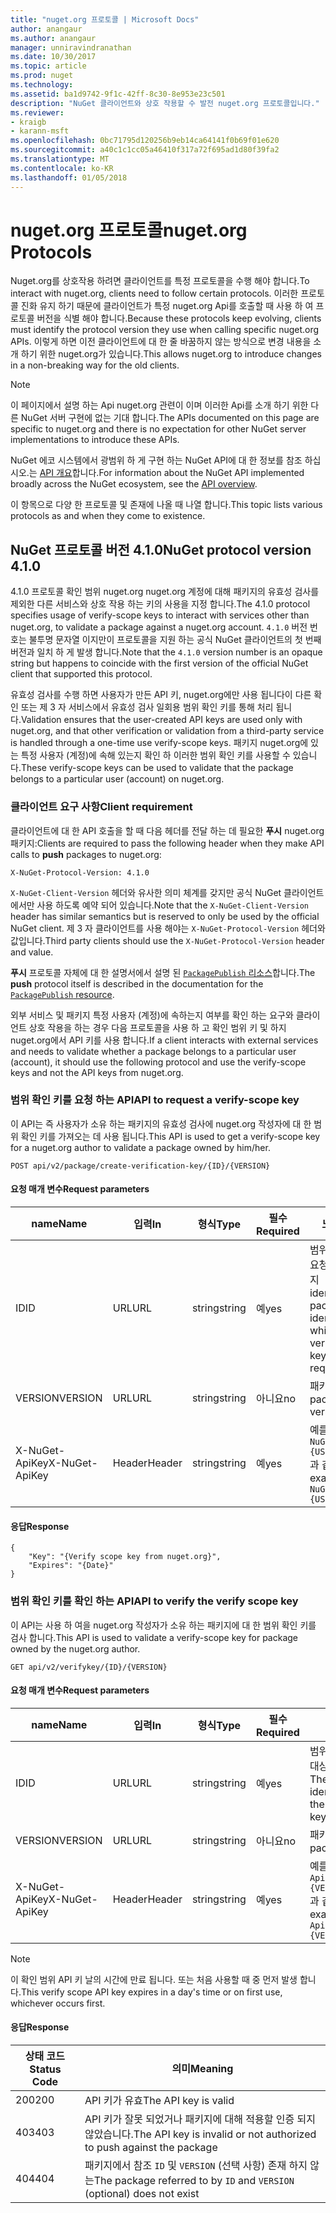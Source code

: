 ```yaml
---
title: "nuget.org 프로토콜 | Microsoft Docs"
author: anangaur
ms.author: anangaur
manager: unniravindranathan
ms.date: 10/30/2017
ms.topic: article
ms.prod: nuget
ms.technology: 
ms.assetid: ba1d9742-9f1c-42ff-8c30-8e953e23c501
description: "NuGet 클라이언트와 상호 작용할 수 발전 nuget.org 프로토콜입니다."
ms.reviewer:
- kraigb
- karann-msft
ms.openlocfilehash: 0bc71795d120256b9eb14ca64141f0b69f01e620
ms.sourcegitcommit: a40c1c1cc05a46410f317a72f695ad1d80f39fa2
ms.translationtype: MT
ms.contentlocale: ko-KR
ms.lasthandoff: 01/05/2018
---
```

# <a name="nugetorg-protocols"></a><span data-ttu-id="6dce3-103">nuget.org 프로토콜</span><span class="sxs-lookup"><span data-stu-id="6dce3-103">nuget.org Protocols</span></span>

<span data-ttu-id="6dce3-104">Nuget.org를 상호작용 하려면 클라이언트를 특정 프로토콜을 수행 해야 합니다.</span><span class="sxs-lookup"><span data-stu-id="6dce3-104">To interact with nuget.org, clients need to follow certain protocols.</span></span> <span data-ttu-id="6dce3-105">이러한 프로토콜 진화 유지 하기 때문에 클라이언트가 특정 nuget.org Api를 호출할 때 사용 하 여 프로토콜 버전을 식별 해야 합니다.</span><span class="sxs-lookup"><span data-stu-id="6dce3-105">Because these protocols keep evolving, clients must identify the protocol version they use when calling specific nuget.org APIs.</span></span> <span data-ttu-id="6dce3-106">이렇게 하면 이전 클라이언트에 대 한 줄 바꿈하지 않는 방식으로 변경 내용을 소개 하기 위한 nuget.org가 있습니다.</span><span class="sxs-lookup"><span data-stu-id="6dce3-106">This allows nuget.org to introduce changes in a non-breaking way for the old clients.</span></span>

> [!Note]
> <span data-ttu-id="6dce3-107">이 페이지에서 설명 하는 Api nuget.org 관련이 이며 이러한 Api를 소개 하기 위한 다른 NuGet 서버 구현에 없는 기대 합니다.</span><span class="sxs-lookup"><span data-stu-id="6dce3-107">The APIs documented on this page are specific to nuget.org and there is no expectation for other NuGet server implementations to introduce these APIs.</span></span> 

<span data-ttu-id="6dce3-108">NuGet 에코 시스템에서 광범위 하 게 구현 하는 NuGet API에 대 한 정보를 참조 하십시오.는 [API 개요](overview.md)합니다.</span><span class="sxs-lookup"><span data-stu-id="6dce3-108">For information about the NuGet API implemented broadly across the NuGet ecosystem, see the [API overview](overview.md).</span></span>

<span data-ttu-id="6dce3-109">이 항목으로 다양 한 프로토콜 및 존재에 나올 때 나열 합니다.</span><span class="sxs-lookup"><span data-stu-id="6dce3-109">This topic lists various protocols as and when they come to existence.</span></span>

## <a name="nuget-protocol-version-410"></a><span data-ttu-id="6dce3-110">NuGet 프로토콜 버전 4.1.0</span><span class="sxs-lookup"><span data-stu-id="6dce3-110">NuGet protocol version 4.1.0</span></span>

<span data-ttu-id="6dce3-111">4.1.0 프로토콜 확인 범위 nuget.org nuget.org 계정에 대해 패키지의 유효성 검사를 제외한 다른 서비스와 상호 작용 하는 키의 사용을 지정 합니다.</span><span class="sxs-lookup"><span data-stu-id="6dce3-111">The 4.1.0 protocol specifies usage of verify-scope keys to interact with services other than nuget.org, to validate a package against a nuget.org account.</span></span> <span data-ttu-id="6dce3-112">`4.1.0` 버전 번호는 불투명 문자열 이지만이 프로토콜을 지원 하는 공식 NuGet 클라이언트의 첫 번째 버전과 일치 하 게 발생 합니다.</span><span class="sxs-lookup"><span data-stu-id="6dce3-112">Note that the `4.1.0` version number is an opaque string but happens to coincide with the first version of the official NuGet client that supported this protocol.</span></span>

<span data-ttu-id="6dce3-113">유효성 검사를 수행 하면 사용자가 만든 API 키, nuget.org에만 사용 됩니다이 다른 확인 또는 제 3 자 서비스에서 유효성 검사 일회용 범위 확인 키를 통해 처리 됩니다.</span><span class="sxs-lookup"><span data-stu-id="6dce3-113">Validation ensures that the user-created API keys are used only with nuget.org, and that other verification or validation from a third-party service is handled through a one-time use verify-scope keys.</span></span> <span data-ttu-id="6dce3-114">패키지 nuget.org에 있는 특정 사용자 (계정)에 속해 있는지 확인 하 이러한 범위 확인 키를 사용할 수 있습니다.</span><span class="sxs-lookup"><span data-stu-id="6dce3-114">These verify-scope keys can be used to validate that the package belongs to a particular user (account) on nuget.org.</span></span>

### <a name="client-requirement"></a><span data-ttu-id="6dce3-115">클라이언트 요구 사항</span><span class="sxs-lookup"><span data-stu-id="6dce3-115">Client requirement</span></span>

<span data-ttu-id="6dce3-116">클라이언트에 대 한 API 호출을 할 때 다음 헤더를 전달 하는 데 필요한 **푸시** nuget.org 패키지:</span><span class="sxs-lookup"><span data-stu-id="6dce3-116">Clients are required to pass the following header when they make API calls to **push** packages to nuget.org:</span></span>

```
X-NuGet-Protocol-Version: 4.1.0
```

<span data-ttu-id="6dce3-117">`X-NuGet-Client-Version` 헤더와 유사한 의미 체계를 갖지만 공식 NuGet 클라이언트 에서만 사용 하도록 예약 되어 있습니다.</span><span class="sxs-lookup"><span data-stu-id="6dce3-117">Note that the `X-NuGet-Client-Version` header has similar semantics but is reserved to only be used by the official NuGet client.</span></span> <span data-ttu-id="6dce3-118">제 3 자 클라이언트를 사용 해야는 `X-NuGet-Protocol-Version` 헤더와 값입니다.</span><span class="sxs-lookup"><span data-stu-id="6dce3-118">Third party clients should use the `X-NuGet-Protocol-Version` header and value.</span></span>

<span data-ttu-id="6dce3-119">**푸시** 프로토콜 자체에 대 한 설명서에서 설명 된 [ `PackagePublish` 리소스](package-publish-resource.md)합니다.</span><span class="sxs-lookup"><span data-stu-id="6dce3-119">The **push** protocol itself is described in the documentation for the [`PackagePublish` resource](package-publish-resource.md).</span></span>

<span data-ttu-id="6dce3-120">외부 서비스 및 패키지 특정 사용자 (계정)에 속하는지 여부를 확인 하는 요구와 클라이언트 상호 작용을 하는 경우 다음 프로토콜을 사용 하 고 확인 범위 키 및 하지 nuget.org에서 API 키를 사용 합니다.</span><span class="sxs-lookup"><span data-stu-id="6dce3-120">If a client interacts with external services and needs to validate whether a package belongs to a particular user (account), it should use the following protocol and use the verify-scope keys and not the API keys from nuget.org.</span></span>

### <a name="api-to-request-a-verify-scope-key"></a><span data-ttu-id="6dce3-121">범위 확인 키를 요청 하는 API</span><span class="sxs-lookup"><span data-stu-id="6dce3-121">API to request a verify-scope key</span></span>

<span data-ttu-id="6dce3-122">이 API는 즉 사용자가 소유 하는 패키지의 유효성 검사에 nuget.org 작성자에 대 한 범위 확인 키를 가져오는 데 사용 됩니다.</span><span class="sxs-lookup"><span data-stu-id="6dce3-122">This API is used to get a verify-scope key for a nuget.org author to validate a package owned by him/her.</span></span>

```
POST api/v2/package/create-verification-key/{ID}/{VERSION}
```

#### <a name="request-parameters"></a><span data-ttu-id="6dce3-123">요청 매개 변수</span><span class="sxs-lookup"><span data-stu-id="6dce3-123">Request parameters</span></span>

<span data-ttu-id="6dce3-124">name</span><span class="sxs-lookup"><span data-stu-id="6dce3-124">Name</span></span>           | <span data-ttu-id="6dce3-125">입력</span><span class="sxs-lookup"><span data-stu-id="6dce3-125">In</span></span>     | <span data-ttu-id="6dce3-126">형식</span><span class="sxs-lookup"><span data-stu-id="6dce3-126">Type</span></span>   | <span data-ttu-id="6dce3-127">필수</span><span class="sxs-lookup"><span data-stu-id="6dce3-127">Required</span></span> | <span data-ttu-id="6dce3-128">노트</span><span class="sxs-lookup"><span data-stu-id="6dce3-128">Notes</span></span>
-------------- | ------ | ------ | -------- | -----
<span data-ttu-id="6dce3-129">ID</span><span class="sxs-lookup"><span data-stu-id="6dce3-129">ID</span></span>             | <span data-ttu-id="6dce3-130">URL</span><span class="sxs-lookup"><span data-stu-id="6dce3-130">URL</span></span>    | <span data-ttu-id="6dce3-131">string</span><span class="sxs-lookup"><span data-stu-id="6dce3-131">string</span></span> | <span data-ttu-id="6dce3-132">예</span><span class="sxs-lookup"><span data-stu-id="6dce3-132">yes</span></span>      | <span data-ttu-id="6dce3-133">범위 확인 키를 요청한 대상 패키지 identidier</span><span class="sxs-lookup"><span data-stu-id="6dce3-133">The package identidier for which the verify scope key is requested</span></span>
<span data-ttu-id="6dce3-134">VERSION</span><span class="sxs-lookup"><span data-stu-id="6dce3-134">VERSION</span></span>        | <span data-ttu-id="6dce3-135">URL</span><span class="sxs-lookup"><span data-stu-id="6dce3-135">URL</span></span>    | <span data-ttu-id="6dce3-136">string</span><span class="sxs-lookup"><span data-stu-id="6dce3-136">string</span></span> | <span data-ttu-id="6dce3-137">아니요</span><span class="sxs-lookup"><span data-stu-id="6dce3-137">no</span></span>       | <span data-ttu-id="6dce3-138">패키지 버전</span><span class="sxs-lookup"><span data-stu-id="6dce3-138">The package version</span></span>
<span data-ttu-id="6dce3-139">X-NuGet-ApiKey</span><span class="sxs-lookup"><span data-stu-id="6dce3-139">X-NuGet-ApiKey</span></span> | <span data-ttu-id="6dce3-140">Header</span><span class="sxs-lookup"><span data-stu-id="6dce3-140">Header</span></span> | <span data-ttu-id="6dce3-141">string</span><span class="sxs-lookup"><span data-stu-id="6dce3-141">string</span></span> | <span data-ttu-id="6dce3-142">예</span><span class="sxs-lookup"><span data-stu-id="6dce3-142">yes</span></span>      | <span data-ttu-id="6dce3-143">예를 들면 `X-NuGet-ApiKey: {USER_API_KEY}`과 같습니다.</span><span class="sxs-lookup"><span data-stu-id="6dce3-143">For example, `X-NuGet-ApiKey: {USER_API_KEY}`</span></span>

#### <a name="response"></a><span data-ttu-id="6dce3-144">응답</span><span class="sxs-lookup"><span data-stu-id="6dce3-144">Response</span></span>

```
{
    "Key": "{Verify scope key from nuget.org}",
    "Expires": "{Date}"
}
```

### <a name="api-to-verify-the-verify-scope-key"></a><span data-ttu-id="6dce3-145">범위 확인 키를 확인 하는 API</span><span class="sxs-lookup"><span data-stu-id="6dce3-145">API to verify the verify scope key</span></span>

<span data-ttu-id="6dce3-146">이 API는 사용 하 여을 nuget.org 작성자가 소유 하는 패키지에 대 한 범위 확인 키를 검사 합니다.</span><span class="sxs-lookup"><span data-stu-id="6dce3-146">This API is used to validate a verify-scope key for package owned by the nuget.org author.</span></span>

```
GET api/v2/verifykey/{ID}/{VERSION}
```

#### <a name="request-parameters"></a><span data-ttu-id="6dce3-147">요청 매개 변수</span><span class="sxs-lookup"><span data-stu-id="6dce3-147">Request parameters</span></span>

<span data-ttu-id="6dce3-148">name</span><span class="sxs-lookup"><span data-stu-id="6dce3-148">Name</span></span>           | <span data-ttu-id="6dce3-149">입력</span><span class="sxs-lookup"><span data-stu-id="6dce3-149">In</span></span>     | <span data-ttu-id="6dce3-150">형식</span><span class="sxs-lookup"><span data-stu-id="6dce3-150">Type</span></span>   | <span data-ttu-id="6dce3-151">필수</span><span class="sxs-lookup"><span data-stu-id="6dce3-151">Required</span></span> | <span data-ttu-id="6dce3-152">노트</span><span class="sxs-lookup"><span data-stu-id="6dce3-152">Notes</span></span>
-------------  | ------ | ------ | -------- | -----
<span data-ttu-id="6dce3-153">ID</span><span class="sxs-lookup"><span data-stu-id="6dce3-153">ID</span></span>             | <span data-ttu-id="6dce3-154">URL</span><span class="sxs-lookup"><span data-stu-id="6dce3-154">URL</span></span>    | <span data-ttu-id="6dce3-155">string</span><span class="sxs-lookup"><span data-stu-id="6dce3-155">string</span></span> | <span data-ttu-id="6dce3-156">예</span><span class="sxs-lookup"><span data-stu-id="6dce3-156">yes</span></span>      | <span data-ttu-id="6dce3-157">범위 확인 키를 요청한 대상 패키지 식별자</span><span class="sxs-lookup"><span data-stu-id="6dce3-157">The package identifier for which the verify scope key is requested</span></span>
<span data-ttu-id="6dce3-158">VERSION</span><span class="sxs-lookup"><span data-stu-id="6dce3-158">VERSION</span></span>        | <span data-ttu-id="6dce3-159">URL</span><span class="sxs-lookup"><span data-stu-id="6dce3-159">URL</span></span>    | <span data-ttu-id="6dce3-160">string</span><span class="sxs-lookup"><span data-stu-id="6dce3-160">string</span></span> | <span data-ttu-id="6dce3-161">아니요</span><span class="sxs-lookup"><span data-stu-id="6dce3-161">no</span></span>       | <span data-ttu-id="6dce3-162">패키지 버전</span><span class="sxs-lookup"><span data-stu-id="6dce3-162">The package version</span></span>
<span data-ttu-id="6dce3-163">X-NuGet-ApiKey</span><span class="sxs-lookup"><span data-stu-id="6dce3-163">X-NuGet-ApiKey</span></span> | <span data-ttu-id="6dce3-164">Header</span><span class="sxs-lookup"><span data-stu-id="6dce3-164">Header</span></span> | <span data-ttu-id="6dce3-165">string</span><span class="sxs-lookup"><span data-stu-id="6dce3-165">string</span></span> | <span data-ttu-id="6dce3-166">예</span><span class="sxs-lookup"><span data-stu-id="6dce3-166">yes</span></span>      | <span data-ttu-id="6dce3-167">예를 들면 `X-NuGet-ApiKey: {VERIFY_SCOPE_KEY}`과 같습니다.</span><span class="sxs-lookup"><span data-stu-id="6dce3-167">For example, `X-NuGet-ApiKey: {VERIFY_SCOPE_KEY}`</span></span>

> [!Note]
> <span data-ttu-id="6dce3-168">이 확인 범위 API 키 날의 시간에 만료 됩니다. 또는 처음 사용할 때 중 먼저 발생 합니다.</span><span class="sxs-lookup"><span data-stu-id="6dce3-168">This verify scope API key expires in a day's time or on first use, whichever occurs first.</span></span>

#### <a name="response"></a><span data-ttu-id="6dce3-169">응답</span><span class="sxs-lookup"><span data-stu-id="6dce3-169">Response</span></span>

<span data-ttu-id="6dce3-170">상태 코드</span><span class="sxs-lookup"><span data-stu-id="6dce3-170">Status Code</span></span> | <span data-ttu-id="6dce3-171">의미</span><span class="sxs-lookup"><span data-stu-id="6dce3-171">Meaning</span></span>
----------- | -------
<span data-ttu-id="6dce3-172">200</span><span class="sxs-lookup"><span data-stu-id="6dce3-172">200</span></span>         | <span data-ttu-id="6dce3-173">API 키가 유효</span><span class="sxs-lookup"><span data-stu-id="6dce3-173">The API key is valid</span></span>
<span data-ttu-id="6dce3-174">403</span><span class="sxs-lookup"><span data-stu-id="6dce3-174">403</span></span>         | <span data-ttu-id="6dce3-175">API 키가 잘못 되었거나 패키지에 대해 적용할 인증 되지 않았습니다.</span><span class="sxs-lookup"><span data-stu-id="6dce3-175">The API key is invalid or not authorized to push against the package</span></span>
<span data-ttu-id="6dce3-176">404</span><span class="sxs-lookup"><span data-stu-id="6dce3-176">404</span></span>         | <span data-ttu-id="6dce3-177">패키지에서 참조 `ID` 및 `VERSION` (선택 사항) 존재 하지 않는</span><span class="sxs-lookup"><span data-stu-id="6dce3-177">The package referred to by `ID` and `VERSION` (optional) does not exist</span></span>
